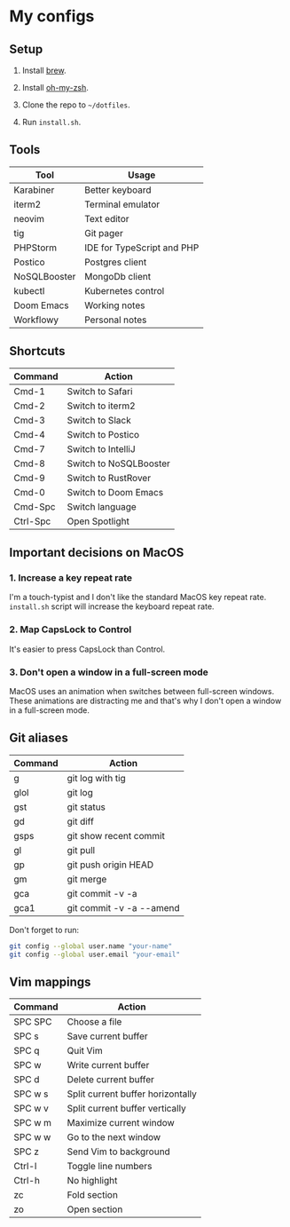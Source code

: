 # My configs

## Setup

1. Install [brew](https://brew.sh).

2. Install [oh-my-zsh](https://ohmyz.sh).

3. Clone the repo to `~/dotfiles`.

4. Run `install.sh`.

## Tools

| Tool            | Usage                      |
|-----------------|----------------------------|
| Karabiner       | Better keyboard            |
| iterm2          | Terminal emulator          |
| neovim          | Text editor                |
| tig             | Git pager                  |
| PHPStorm        | IDE for TypeScript and PHP |
| Postico         | Postgres client            |
| NoSQLBooster    | MongoDb client             |
| kubectl         | Kubernetes control         |
| Doom Emacs      | Working notes              |
| Workflowy       | Personal notes             |


## Shortcuts

| Command  | Action                 |
|----------|------------------------|
| Cmd-1    | Switch to Safari       |
| Cmd-2    | Switch to iterm2       |
| Cmd-3    | Switch to Slack        |
| Cmd-4    | Switch to Postico      |
| Cmd-7    | Switch to IntelliJ     |
| Cmd-8    | Switch to NoSQLBooster |
| Cmd-9    | Switch to RustRover    |
| Cmd-0    | Switch to Doom Emacs   |
| Cmd-Spc  | Switch language        |
| Ctrl-Spc | Open Spotlight         |


## Important decisions on MacOS

### 1. Increase a key repeat rate

I'm a touch-typist and I don't like the standard MacOS key repeat rate. `install.sh` script will increase the keyboard repeat rate.


### 2. Map CapsLock to Control

It's easier to press CapsLock than Control.


### 3. Don't open a window in a full-screen mode

MacOS uses an animation when switches between full-screen windows. These animations are distracting me and that's why I don't open a window in a  full-screen mode.


## Git aliases

| Command | Action                   |
|---------|--------------------------|
| g       | git log with tig         |
| glol    | git log                  |
| gst     | git status               |
| gd      | git diff                 |
| gsps    | git show recent commit   |
| gl      | git pull                 |
| gp      | git push origin HEAD     |
| gm      | git merge                |
| gca     | git commit -v -a         |
| gca1    | git commit -v -a --amend |

Don't forget to run:

```bash
git config --global user.name "your-name"
git config --global user.email "your-email"
```


## Vim mappings

| Command | Action                            |
|---------|-----------------------------------|
| SPC SPC | Choose a file                     |
| SPC s   | Save current buffer               |
| SPC q   | Quit Vim                          |
| SPC w   | Write current buffer              |
| SPC d   | Delete current buffer             |
| SPC w s | Split current buffer horizontally |
| SPC w v | Split current buffer vertically   |
| SPC w m | Maximize current window           |
| SPC w w | Go to the next window             |
| SPC z   | Send Vim to background            |
| Ctrl-l  | Toggle line numbers               |
| Ctrl-h  | No highlight                      |
| zc      | Fold section                      |
| zo      | Open section                      |
